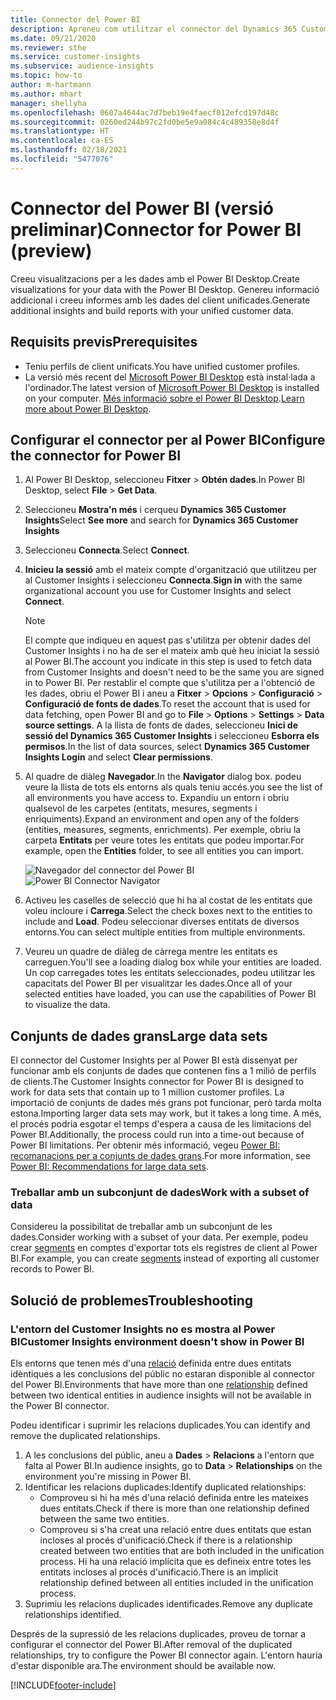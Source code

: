```yaml
---
title: Connector del Power BI
description: Apreneu com utilitzar el connector del Dynamics 365 Customer Insights al Power BI.
ms.date: 09/21/2020
ms.reviewer: sthe
ms.service: customer-insights
ms.subservice: audience-insights
ms.topic: how-to
author: m-hartmann
ms.author: mhart
manager: shellyha
ms.openlocfilehash: 0607a4644ac7d7beb19e4faecf012efcd197d48c
ms.sourcegitcommit: 0260ed244b97c2fd0be5e9a084c4c489358e8d4f
ms.translationtype: HT
ms.contentlocale: ca-ES
ms.lasthandoff: 02/18/2021
ms.locfileid: "5477076"
---
```

# <a name="connector-for-power-bi-preview"></a><span data-ttu-id="0588a-103">Connector del Power BI (versió preliminar)</span><span class="sxs-lookup"><span data-stu-id="0588a-103">Connector for Power BI (preview)</span></span>

<span data-ttu-id="0588a-104">Creeu visualitzacions per a les dades amb el Power BI Desktop.</span><span class="sxs-lookup"><span data-stu-id="0588a-104">Create visualizations for your data with the Power BI Desktop.</span></span> <span data-ttu-id="0588a-105">Genereu informació addicional i creeu informes amb les dades del client unificades.</span><span class="sxs-lookup"><span data-stu-id="0588a-105">Generate additional insights and build reports with your unified customer data.</span></span>

## <a name="prerequisites"></a><span data-ttu-id="0588a-106">Requisits previs</span><span class="sxs-lookup"><span data-stu-id="0588a-106">Prerequisites</span></span>

- <span data-ttu-id="0588a-107">Teniu perfils de client unificats.</span><span class="sxs-lookup"><span data-stu-id="0588a-107">You have unified customer profiles.</span></span>
- <span data-ttu-id="0588a-108">La versió més recent del [Microsoft Power BI Desktop](https://powerbi.microsoft.com/desktop/) està instal·lada a l'ordinador.</span><span class="sxs-lookup"><span data-stu-id="0588a-108">The latest version of [Microsoft Power BI Desktop](https://powerbi.microsoft.com/desktop/) is installed on your computer.</span></span> <span data-ttu-id="0588a-109">[Més informació sobre el Power BI Desktop](https://docs.microsoft.com/power-bi/desktop-what-is-desktop).</span><span class="sxs-lookup"><span data-stu-id="0588a-109">[Learn more about Power BI Desktop](https://docs.microsoft.com/power-bi/desktop-what-is-desktop).</span></span>

## <a name="configure-the-connector-for-power-bi"></a><span data-ttu-id="0588a-110">Configurar el connector per al Power BI</span><span class="sxs-lookup"><span data-stu-id="0588a-110">Configure the connector for Power BI</span></span>

1. <span data-ttu-id="0588a-111">Al Power BI Desktop, seleccioneu **Fitxer** > **Obtén dades**.</span><span class="sxs-lookup"><span data-stu-id="0588a-111">In Power BI Desktop, select **File** > **Get Data**.</span></span>

1. <span data-ttu-id="0588a-112">Seleccioneu **Mostra'n més** i cerqueu **Dynamics 365 Customer Insights**</span><span class="sxs-lookup"><span data-stu-id="0588a-112">Select **See more** and search for **Dynamics 365 Customer Insights**</span></span>

1. <span data-ttu-id="0588a-113">Seleccioneu **Connecta**.</span><span class="sxs-lookup"><span data-stu-id="0588a-113">Select **Connect**.</span></span>

1. <span data-ttu-id="0588a-114">**Inicieu la sessió** amb el mateix compte d'organització que utilitzeu per al Customer Insights i seleccioneu **Connecta**.</span><span class="sxs-lookup"><span data-stu-id="0588a-114">**Sign in** with the same organizational account you use for Customer Insights and select **Connect**.</span></span>
   > [!NOTE]
   > <span data-ttu-id="0588a-115">El compte que indiqueu en aquest pas s'utilitza per obtenir dades del Customer Insights i no ha de ser el mateix amb què heu iniciat la sessió al Power BI.</span><span class="sxs-lookup"><span data-stu-id="0588a-115">The account you indicate in this step is used to fetch data from Customer Insights and doesn't need to be the same you are signed in to Power BI.</span></span> <span data-ttu-id="0588a-116">Per restablir el compte que s'utilitza per a l'obtenció de les dades, obriu el Power BI i aneu a **Fitxer** > **Opcions** > **Configuració** > **Configuració de fonts de dades**.</span><span class="sxs-lookup"><span data-stu-id="0588a-116">To reset the account that is used for data fetching, open Power BI and go to **File** > **Options** > **Settings** > **Data source settings**.</span></span> <span data-ttu-id="0588a-117">A la llista de fonts de dades, seleccioneu **Inici de sessió del Dynamics 365 Customer Insights** i seleccioneu **Esborra els permisos**.</span><span class="sxs-lookup"><span data-stu-id="0588a-117">In the list of data sources, select **Dynamics 365 Customer Insights Login** and select **Clear permissions**.</span></span>  

1. <span data-ttu-id="0588a-118">Al quadre de diàleg **Navegador**.</span><span class="sxs-lookup"><span data-stu-id="0588a-118">In the **Navigator** dialog box.</span></span> <span data-ttu-id="0588a-119">podeu veure la llista de tots els entorns als quals teniu accés.</span><span class="sxs-lookup"><span data-stu-id="0588a-119">you see the list of all environments you have access to.</span></span> <span data-ttu-id="0588a-120">Expandiu un entorn i obriu qualsevol de les carpetes (entitats, mesures, segments i enriquiments).</span><span class="sxs-lookup"><span data-stu-id="0588a-120">Expand an environment and open any of the folders (entities, measures, segments, enrichments).</span></span> <span data-ttu-id="0588a-121">Per exemple, obriu la carpeta **Entitats** per veure totes les entitats que podeu importar.</span><span class="sxs-lookup"><span data-stu-id="0588a-121">For example, open the **Entities** folder, to see all entities you can import.</span></span>

   <span data-ttu-id="0588a-122">![Navegador del connector del Power BI](media/power-bi-navigator.png "Navegador del connector del Power BI")</span><span class="sxs-lookup"><span data-stu-id="0588a-122">![Power BI Connector Navigator](media/power-bi-navigator.png "Power BI Connector Navigator")</span></span>

1. <span data-ttu-id="0588a-123">Activeu les caselles de selecció que hi ha al costat de les entitats que voleu incloure i **Carrega**.</span><span class="sxs-lookup"><span data-stu-id="0588a-123">Select the check boxes next to the entities to include and **Load**.</span></span> <span data-ttu-id="0588a-124">Podeu seleccionar diverses entitats de diversos entorns.</span><span class="sxs-lookup"><span data-stu-id="0588a-124">You can select multiple entities from multiple environments.</span></span>

1. <span data-ttu-id="0588a-125">Veureu un quadre de diàleg de càrrega mentre les entitats es carreguen.</span><span class="sxs-lookup"><span data-stu-id="0588a-125">You'll see a loading dialog box while your entities are loaded.</span></span> <span data-ttu-id="0588a-126">Un cop carregades totes les entitats seleccionades, podeu utilitzar les capacitats del Power BI per visualitzar les dades.</span><span class="sxs-lookup"><span data-stu-id="0588a-126">Once all of your selected entities have loaded, you can use the capabilities of Power BI to visualize the data.</span></span>

## <a name="large-data-sets"></a><span data-ttu-id="0588a-127">Conjunts de dades grans</span><span class="sxs-lookup"><span data-stu-id="0588a-127">Large data sets</span></span>

<span data-ttu-id="0588a-128">El connector del Customer Insights per al Power BI està dissenyat per funcionar amb els conjunts de dades que contenen fins a 1 milió de perfils de clients.</span><span class="sxs-lookup"><span data-stu-id="0588a-128">The Customer Insights connector for Power BI is designed to work for data sets that contain up to 1 million customer profiles.</span></span> <span data-ttu-id="0588a-129">La importació de conjunts de dades més grans pot funcionar, però tarda molta estona.</span><span class="sxs-lookup"><span data-stu-id="0588a-129">Importing larger data sets may work, but it takes a long time.</span></span> <span data-ttu-id="0588a-130">A més, el procés podria esgotar el temps d'espera a causa de les limitacions del Power BI.</span><span class="sxs-lookup"><span data-stu-id="0588a-130">Additionally, the process could run into a time-out because of Power BI limitations.</span></span> <span data-ttu-id="0588a-131">Per obtenir més informació, vegeu [Power BI: recomanacions per a conjunts de dades grans](https://docs.microsoft.com/power-bi/admin/service-premium-what-is#large-datasets).</span><span class="sxs-lookup"><span data-stu-id="0588a-131">For more information, see [Power BI: Recommendations for large data sets](https://docs.microsoft.com/power-bi/admin/service-premium-what-is#large-datasets).</span></span> 

### <a name="work-with-a-subset-of-data"></a><span data-ttu-id="0588a-132">Treballar amb un subconjunt de dades</span><span class="sxs-lookup"><span data-stu-id="0588a-132">Work with a subset of data</span></span>

<span data-ttu-id="0588a-133">Considereu la possibilitat de treballar amb un subconjunt de les dades.</span><span class="sxs-lookup"><span data-stu-id="0588a-133">Consider working with a subset of your data.</span></span> <span data-ttu-id="0588a-134">Per exemple, podeu crear [segments](segments.md) en comptes d'exportar tots els registres de client al Power BI.</span><span class="sxs-lookup"><span data-stu-id="0588a-134">For example, you can create [segments](segments.md) instead of exporting all customer records to Power BI.</span></span>

## <a name="troubleshooting"></a><span data-ttu-id="0588a-135">Solució de problemes</span><span class="sxs-lookup"><span data-stu-id="0588a-135">Troubleshooting</span></span>

### <a name="customer-insights-environment-doesnt-show-in-power-bi"></a><span data-ttu-id="0588a-136">L'entorn del Customer Insights no es mostra al Power BI</span><span class="sxs-lookup"><span data-stu-id="0588a-136">Customer Insights environment doesn't show in Power BI</span></span>

<span data-ttu-id="0588a-137">Els entorns que tenen més d'una [relació](relationships.md) definida entre dues entitats idèntiques a les conclusions del públic no estaran disponible al connector del Power BI.</span><span class="sxs-lookup"><span data-stu-id="0588a-137">Environments that have more than one [relationship](relationships.md) defined between two identical entities in audience insights will not be available in the Power BI connector.</span></span>

<span data-ttu-id="0588a-138">Podeu identificar i suprimir les relacions duplicades.</span><span class="sxs-lookup"><span data-stu-id="0588a-138">You can identify and remove the duplicated relationships.</span></span>

1. <span data-ttu-id="0588a-139">A les conclusions del públic, aneu a **Dades** > **Relacions** a l'entorn que falta al Power BI.</span><span class="sxs-lookup"><span data-stu-id="0588a-139">In audience insights, go to **Data** > **Relationships** on the environment you're missing in Power BI.</span></span>
2. <span data-ttu-id="0588a-140">Identificar les relacions duplicades:</span><span class="sxs-lookup"><span data-stu-id="0588a-140">Identify duplicated relationships:</span></span>
   - <span data-ttu-id="0588a-141">Comproveu si hi ha més d'una relació definida entre les mateixes dues entitats.</span><span class="sxs-lookup"><span data-stu-id="0588a-141">Check if there is more than one relationship defined between the same two entities.</span></span>
   - <span data-ttu-id="0588a-142">Comproveu si s'ha creat una relació entre dues entitats que estan incloses al procés d'unificació.</span><span class="sxs-lookup"><span data-stu-id="0588a-142">Check if there is a relationship created between two entities that are both included in the unification process.</span></span> <span data-ttu-id="0588a-143">Hi ha una relació implícita que es defineix entre totes les entitats incloses al procés d'unificació.</span><span class="sxs-lookup"><span data-stu-id="0588a-143">There is an implicit relationship defined between all entities included in the unification process.</span></span>
3. <span data-ttu-id="0588a-144">Suprimiu les relacions duplicades identificades.</span><span class="sxs-lookup"><span data-stu-id="0588a-144">Remove any duplicate relationships identified.</span></span>

<span data-ttu-id="0588a-145">Després de la supressió de les relacions duplicades, proveu de tornar a configurar el connector del Power BI.</span><span class="sxs-lookup"><span data-stu-id="0588a-145">After removal of the duplicated relationships, try to configure the Power BI connector again.</span></span> <span data-ttu-id="0588a-146">L'entorn hauria d'estar disponible ara.</span><span class="sxs-lookup"><span data-stu-id="0588a-146">The environment should be available now.</span></span>

[!INCLUDE[footer-include](../includes/footer-banner.md)]

